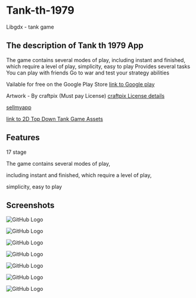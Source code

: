# Tank-th-1979

Libgdx - tank game

## The description of Tank th 1979 App

The game contains several modes of play, including instant and finished, which require a level of play, simplicity, easy to play
Provides several tasks
You can play with friends
Go to war and test your strategy abilities

Vailable for free on the Google Play Store
[link to Google play](https://play.google.com/store/apps/details?id=crach.stage.game)

Artwork - By craftpix (Must pay License) [craftpix License details](https://craftpix.net/file-craftpix/)

[sellmyapp](https://www.sellmyapp.com/downloads/tank-1979)

[link to 2D Top Down Tank Game Assets](https://craftpix.net/product/2d-top-down-tank-game-assets/)

## Features

17 stage

The game contains several modes of play,

including instant and finished, which require a level of play,

simplicity, easy to play


## Screenshots

![GitHub Logo](https://play-lh.googleusercontent.com/09w710DnUoUsOcmuCaJ61hkC9avDds2uhpjhrfrvLSNNQrIaSU5NrIAtUEwgEggtx8U=w720-h310)
 
![GitHub Logo](https://play-lh.googleusercontent.com/XzniR6PjhCMQV4jDLTQ-bsvP_9-PCEuzRTtqh6KQdflN7ishweDCOdl6QeVTJEnGPA=w720-h310)

![GitHub Logo](https://play-lh.googleusercontent.com/DeqLtYEv4xDtpXoABjtucqJa-tSFt5eKrukV6XOwFgp_TepqjqfaR7izz2AfIcF130Ug=w720-h310)

![GitHub Logo](https://play-lh.googleusercontent.com/eUQJSGjLB3L1xO148u1CgBMS3k3KmX_dB90aEHkcYJNWB-eVSDhuAVnUO-oAraH91ts=w720-h310)

![GitHub Logo](https://play-lh.googleusercontent.com/mnKf3LRixApfhyjOmsKeMk48FX6wVveJG8V9WM9bOntZiQ7nP_253eYqwe7AufvK7D4Y=w720-h310)

![GitHub Logo](https://play-lh.googleusercontent.com/Likr3WGUZ1iF5ZaLRpPtqKOe5Qti41VFlepxVhOlTkfCr5SLJIKww5Itsp1vtm7-bw=w720-h310)

![GitHub Logo](https://play-lh.googleusercontent.com/CRAxXj5d0nwQOv0ciP06_2WBcnW_Y_q7kMQv7hkT12ege0bvffDlZB0kMjG200hjLxw=w720-h310)
